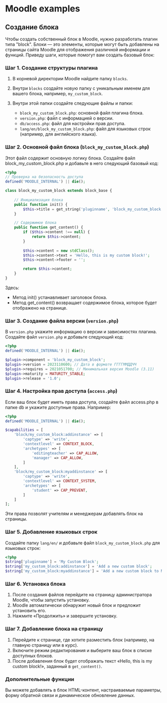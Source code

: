 # Moodle examples

## Создание блока

Чтобы создать собственный блок в Moodle, нужно разработать плагин типа "block". Блоки — это элементы, которые могут быть добавлены на страницы сайта Moodle для отображения различной информации и функций. Приведу шаги, которые помогут вам создать базовый блок:

### Шаг 1. Создание структуры плагина

1. В корневой директории Moodle найдите папку `blocks`.

2. Внутри `blocks` создайте новую папку с уникальным именем для вашего блока, например, `my_custom_block`.
3. Внутри этой папки создайте следующие файлы и папки:
   - `block_my_custom_block.php`: основной файл плагина блока.
   - `version.php`: файл с информацией о версии.
   - `db/access.php`: файл для настройки прав доступа.
   - `lang/en/block_my_custom_block.php`: файл для языковых строк (например, для английского языка).

### Шаг 2. Основной файл блока (`block_my_custom_block.php`)

Этот файл содержит основную логику блока. Создайте файл block_my_custom_block.php и добавьте в него следующий базовый код:

```php
<?php
// Проверка на безопасность доступа
defined('MOODLE_INTERNAL') || die();

class block_my_custom_block extends block_base {
    
    // Инициализация блока
    public function init() {
        $this->title = get_string('pluginname', 'block_my_custom_block');
    }

    // Содержимое блока
    public function get_content() {
        if ($this->content !== null) {
            return $this->content;
        }
        
        $this->content = new stdClass();
        $this->content->text = 'Hello, this is my custom block!';
        $this->content->footer = '';

        return $this->content;
    }
}
```

Здесь:

- Метод init() устанавливает заголовок блока.
- Метод get_content() возвращает содержимое блока, которое будет отображено на странице.

### Шаг 3. Создание файла версии (`version.php`)

В `version.php` укажите информацию о версии и зависимостях плагина. Создайте файл `version.php` и добавьте следующий код:

```php
<?php
defined('MOODLE_INTERNAL') || die();

$plugin->component = 'block_my_custom_block';
$plugin->version = 2023110600; // Дата в формате ГГГГММДДЧЧ
$plugin->requires = 2021051700; // Минимальная версия Moodle (3.11)
$plugin->maturity = MATURITY_STABLE;
$plugin->release = '1.0';
```

### Шаг 4. Настройка прав доступа (`access.php`)

Если ваш блок будет иметь права доступа, создайте файл access.php в папке db и укажите доступные права. Например:

```php
<?php
defined('MOODLE_INTERNAL') || die();

$capabilities = [
    'block/my_custom_block:addinstance' => [
        'captype' => 'write',
        'contextlevel' => CONTEXT_BLOCK,
        'archetypes' => [
            'editingteacher' => CAP_ALLOW,
            'manager' => CAP_ALLOW,
        ]
    ],
    'block/my_custom_block:myaddinstance' => [
        'captype' => 'write',
        'contextlevel' => CONTEXT_SYSTEM,
        'archetypes' => [
            'student' => CAP_PREVENT,
        ]
    ]
];
```

Эти права позволят учителям и менеджерам добавлять блок на страницы.

### Шаг 5. Добавление языковых строк

Создайте папку `lang/en/` и добавьте файл `block_my_custom_block.php` для языковых строк:

```php
<?php
$string['pluginname'] = 'My Custom Block';
$string['my_custom_block:addinstance'] = 'Add a new custom block';
$string['my_custom_block:myaddinstance'] = 'Add a new custom block to My Moodle page';
```

### Шаг 6. Установка блока

1. После создания файлов перейдите на страницу администратора Moodle, чтобы запустить установку.
2. Moodle автоматически обнаружит новый блок и предложит установить его.
3. Нажмите «Продолжить» и завершите установку.

### Шаг 7. Добавление блока на страницу

1. Перейдите к странице, где хотите разместить блок (например, на главную страницу или в курс).
2. Включите режим редактирования и выберите ваш блок в списке доступных блоков.
3. После добавления блок будет отображать текст «Hello, this is my custom block!», заданный в `get_content()`.

### Дополнительные функции

Вы можете добавлять в блок HTML-контент, настраиваемые параметры, форму обратной связи и динамическое обновление данных.
